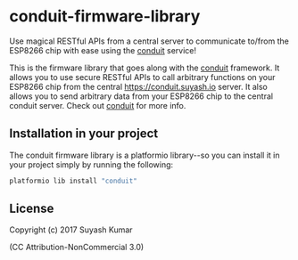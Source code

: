 # conduit-firmware-library
Use magical RESTful APIs from a central server to communicate to/from the ESP8266 chip with ease using the [conduit](https://github.com/suyashkumar/conduit) service!

This is the firmware library that goes along with the [conduit](https://github.com/suyashkumar/conduit) framework. It allows you to use secure RESTful APIs to call arbitrary functions on your ESP8266 chip from the central https://conduit.suyash.io server. It also allows you to send arbitrary data from your ESP8266 chip to the central conduit server. Check out [conduit](https://github.com/suyashkumar/conduit) for more info.

## Installation in your project

The conduit firmware library is a platformio library--so you can install it in your project simply by running the following:

```sh
platformio lib install "conduit"
```

## License
Copyright (c) 2017 Suyash Kumar

(CC Attribution-NonCommercial 3.0)
